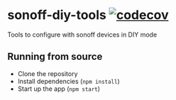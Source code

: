 # sonoff-diy-tools [![codecov](https://codecov.io/gh/MashupMill/sonoff-diy-tools/branch/master/graph/badge.svg)](https://codecov.io/gh/MashupMill/sonoff-diy-tools)
Tools to configure with sonoff devices in DIY mode

## Running from source

* Clone the repository
* Install dependencies (`npm install`)
* Start up the app (`npm start`)
